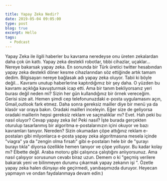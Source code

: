 ```yaml
---

title: Yapay Zeka Nedir?
date: 2019-05-04 09:05:00
type: post
blog: true
excerpt: Hello
tags:
  - Podcast
---
```


Yapay Zeka ile ilgili haberler bu kavrama neredeyse onu üreten zekalardan daha çok ün kattı. Yapay zeka destekli robotlar, tıbbi cihazlar, uçaklar... Nereye bakarsak yapay zeka. En sonunda bir Türk üretici twitter hesabından yapay zeka destekli döner kesme cihazlarından söz ettiğinde artık tamam dedim. Bilgisayarı nereye bağlasak adı yapay zeka oluyor. Tabii ki böyle değil...  Kavramı unutup haberlerine kaptırdığımız bir şey daha. O yüzden bu kavramı açıklığa kavuşturmak icap etti.  Ama bir tanım bekliyorsanız yeri burası değil neden mi?  Sizin her gün kullandığınız bir örnek vereceğim. Gerisi size ait. Hemen şimdi cep telefonunuzdaki e-posta uygulamasını açın, Gmail,outlook fark etmez. Daha sonra gereksiz mailler diye bir menü ya da klasör var oraya bakın. Oradaki mailleri inceleyin. Eğer size de geliyorsa oradaki maillerin hepsi gereksiz reklam ve saçmalıklar mı? Evet. Hah peki bu nasıl oluyor?  Cevap yapay zeka ile! Peki nasıl? İşte burada gerçekten oturulup tasarlanmış bir algoritma e-postalarınızın içini okuyor ve bazı kavramları tanıyor.  Nereden? Sizin okumadan çöpe attığınız reklam e-postaları gibi milyonlarca e-posta yapay zeka algoritmasına mesela içinde "viagra" ya da "zengin olma fırsatı" gibi e-postaları hele bir de "şurayı burayı tıkla" diyorsa özellikle hemen tanıyor ve çöpe yolluyor. Bu kadar kolay mı? Elbette değil. Araba motoru gibi çalışınca çalıştığını anlıyorsunuz. Ama nasıl çalışıyor sorusunun cevabı biraz uzun. Demem o ki "geçmiş verilere bakarak yeni ve  bilinmeyen durumu çıkarmak yapay zekanın işi ". Özetle yapay zeka halen dünyayı ele geçirmedi, yanıbaşımızda duruyor. Heyecan yapmayın ve ondan faydalanmaya devam edin:)



## 